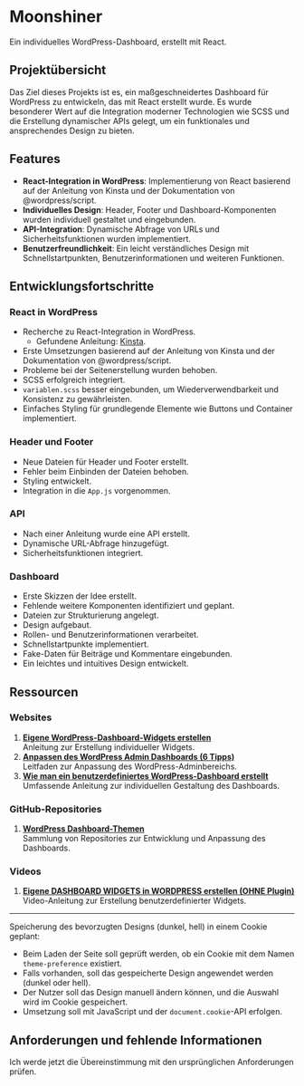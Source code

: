 # Moonshiner

Ein individuelles WordPress-Dashboard, erstellt mit React.

## Projektübersicht
Das Ziel dieses Projekts ist es, ein maßgeschneidertes Dashboard für WordPress zu entwickeln, das mit React erstellt wurde. Es wurde besonderer Wert auf die Integration moderner Technologien wie SCSS und die Erstellung dynamischer APIs gelegt, um ein funktionales und ansprechendes Design zu bieten.

## Features
- **React-Integration in WordPress**: Implementierung von React basierend auf der Anleitung von Kinsta und der Dokumentation von @wordpress/script.
- **Individuelles Design**: Header, Footer und Dashboard-Komponenten wurden individuell gestaltet und eingebunden.
- **API-Integration**: Dynamische Abfrage von URLs und Sicherheitsfunktionen wurden implementiert.
- **Benutzerfreundlichkeit**: Ein leicht verständliches Design mit Schnellstartpunkten, Benutzerinformationen und weiteren Funktionen.

## Entwicklungsfortschritte

### React in WordPress
- Recherche zu React-Integration in WordPress.
  - Gefundene Anleitung: [Kinsta](https://kinsta.com/de/blog/wordpress-react-theme/).
- Erste Umsetzungen basierend auf der Anleitung von Kinsta und der Dokumentation von @wordpress/script.
- Probleme bei der Seitenerstellung wurden behoben.
- SCSS erfolgreich integriert.
- `variablen.scss` besser eingebunden, um Wiederverwendbarkeit und Konsistenz zu gewährleisten.
- Einfaches Styling für grundlegende Elemente wie Buttons und Container implementiert.

### Header und Footer
- Neue Dateien für Header und Footer erstellt.
- Fehler beim Einbinden der Dateien behoben.
- Styling entwickelt.
- Integration in die `App.js` vorgenommen.

### API
- Nach einer Anleitung wurde eine API erstellt.
- Dynamische URL-Abfrage hinzugefügt.
- Sicherheitsfunktionen integriert.

### Dashboard
- Erste Skizzen der Idee erstellt.
- Fehlende weitere Komponenten identifiziert und geplant.
- Dateien zur Strukturierung angelegt.
- Design aufgebaut.
- Rollen- und Benutzerinformationen verarbeitet.
- Schnellstartpunkte implementiert.
- Fake-Daten für Beiträge und Kommentare eingebunden.
- Ein leichtes und intuitives Design entwickelt.

## Ressourcen

### Websites
1. **[Eigene WordPress-Dashboard-Widgets erstellen](https://pressengers.de/tipps/individuelle-wordpress-dashboard-widgets/)**  
   Anleitung zur Erstellung individueller Widgets.
2. **[Anpassen des WordPress Admin Dashboards (6 Tipps)](https://www.wpbeginner.com/de/beginners-guide/how-to-customize-wordpress-admin-area-dashboard-for-beginners/)**  
   Leitfaden zur Anpassung des WordPress-Adminbereichs.
3. **[Wie man ein benutzerdefiniertes WordPress-Dashboard erstellt](https://kinsta.com/de/blog/benutzerdefiniertes-wordpress-dashboard/)**  
   Umfassende Anleitung zur individuellen Gestaltung des Dashboards.

### GitHub-Repositories
1. **[WordPress Dashboard-Themen](https://github.com/topics/wordpress-dashboard)**  
   Sammlung von Repositories zur Entwicklung und Anpassung des Dashboards.

### Videos
1. **[Eigene DASHBOARD WIDGETS in WORDPRESS erstellen (OHNE Plugin)](https://www.youtube.com/watch?v=auW5gaG6AUM)**  
   Video-Anleitung zur Erstellung benutzerdefinierter Widgets.

---

Speicherung des bevorzugten Designs (dunkel, hell) in einem Cookie geplant:
  - Beim Laden der Seite soll geprüft werden, ob ein Cookie mit dem Namen `theme-preference` existiert.
  - Falls vorhanden, soll das gespeicherte Design angewendet werden (dunkel oder hell).
  - Der Nutzer soll das Design manuell ändern können, und die Auswahl wird im Cookie gespeichert.
  - Umsetzung soll mit JavaScript und der `document.cookie`-API erfolgen.

## Anforderungen und fehlende Informationen
Ich werde jetzt die Übereinstimmung mit den ursprünglichen Anforderungen prüfen.
